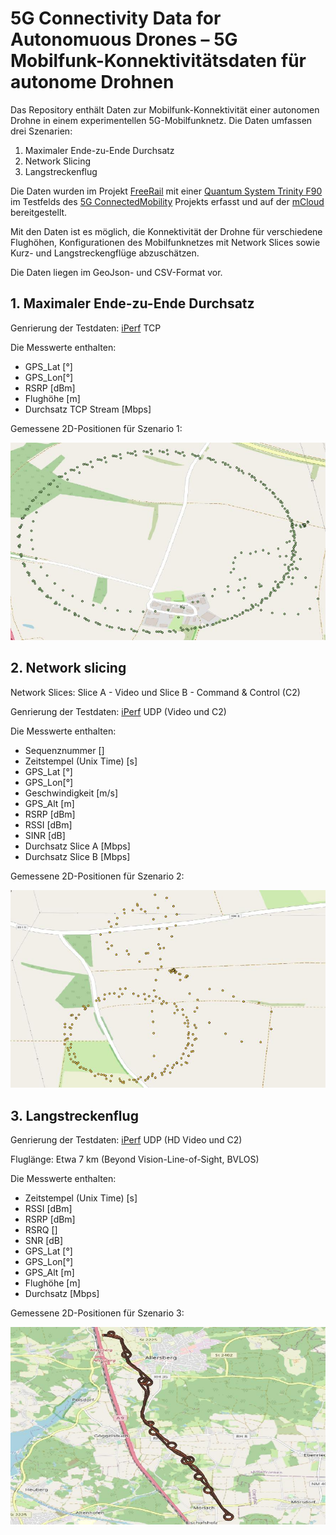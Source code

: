 # 5G Connectivity Data for Autonomuous Drones – 5G Mobilfunk-Konnektivitätsdaten für autonome Drohnen


Das Repository enthält Daten zur Mobilfunk-Konnektivität einer autonomen Drohne in einem experimentellen 5G-Mobilfunknetz. Die Daten umfassen drei Szenarien:

1. Maximaler Ende-zu-Ende Durchsatz
2. Network Slicing
3. Langstreckenflug

Die Daten wurden im Projekt [FreeRail](https://www.bmvi.de/SharedDocs/DE/Artikel/DG/mfund-projekte/free-rail.html) mit einer [Quantum System Trinity F90](https://www.quantum-systems.com/project/trinity-f90) im Testfelds des [5G ConnectedMobility](http://www.5g-connectedmobility.com) Projekts erfasst und auf der [mCloud](https://www.mcloud.de/en/web/guest/suche/-/results/detail/61CC8AD7-64FC-46B0-8816-825F73DD30C5) bereitgestellt.

Mit den Daten ist es möglich, die Konnektivität der Drohne für verschiedene Flughöhen, Konfigurationen des Mobilfunknetzes mit Network Slices sowie Kurz- und Langstreckengflüge abzuschätzen.

Die Daten liegen im GeoJson- und CSV-Format vor.


## 1. Maximaler Ende-zu-Ende Durchsatz

Genrierung der Testdaten: [iPerf](https://iperf.fr) TCP

Die Messwerte enthalten:

* GPS_Lat [°]
* GPS_Lon[°]
* RSRP [dBm]
* Flughöhe [m]
* Durchsatz TCP Stream [Mbps]

Gemessene 2D-Positionen für Szenario 1:

![Screenshot](Graphics/1_MaxE2eThroughput.jpeg)

## 2. Network slicing

Network Slices: Slice A - Video und Slice B - Command & Control (C2)

Genrierung der Testdaten: [iPerf](https://iperf.fr) UDP (Video und C2)

Die Messwerte enthalten:

* Sequenznummer []
* Zeitstempel (Unix Time) [s]
* GPS_Lat [°]
* GPS_Lon[°]
* Geschwindigkeit [m/s]
* GPS_Alt [m]
* RSRP [dBm]
* RSSI [dBm]
* SINR [dB]
* Durchsatz Slice A [Mbps]
* Durchsatz Slice B [Mbps]

Gemessene 2D-Positionen für Szenario 2:

![Screenshot](Graphics/2_NetworkSlicing.jpeg)

## 3. Langstreckenflug

Genrierung der Testdaten: [iPerf](https://iperf.fr) UDP (HD Video und C2)

Fluglänge: Etwa 7 km (Beyond Vision-Line-of-Sight, BVLOS)

Die Messwerte enthalten:

* Zeitstempel (Unix Time) [s]
* RSSI [dBm]
* RSRP [dBm]
* RSRQ []
* SNR [dB]
* GPS_Lat [°]
* GPS_Lon[°]
* GPS_Alt [m]
* Flughöhe [m]
* Durchsatz [Mbps]

Gemessene 2D-Positionen für Szenario 3:

![Screenshot](Graphics/3_LongDistanceFlight.jpeg)
